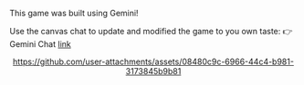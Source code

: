 This game was built using Gemini!
<br>

Use the canvas chat to update and modified the game to you own taste: 👉 Gemini Chat [link](https://g.co/gemini/share/b0861f3834c1)


<div align="center">


https://github.com/user-attachments/assets/08480c9c-6966-44c4-b981-3173845b9b81


</div>
